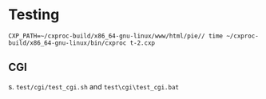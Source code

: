 
# Testing

	CXP_PATH=~/cxproc-build/x86_64-gnu-linux/www/html/pie// time ~/cxproc-build/x86_64-gnu-linux/bin/cxproc t-2.cxp

## CGI

s. `test/cgi/test_cgi.sh` and `test\cgi\test_cgi.bat`
